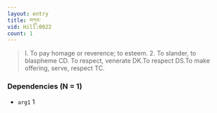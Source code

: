 ```yaml
---
layout: entry
title: བཀུར་
vid: Hill:0022
count: 1
---
```

> I\. To pay homage or reverence; to esteem\. 2\. To slander, to blaspheme CD\. To respect, venerate DK\.To respect DS\.To make offering, serve, respect TC\.


### Dependencies (N = 1)
* `arg1` 1
